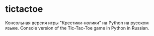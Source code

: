 # tictactoe
Консольная версия игры "Крестики-нолики" на Python на русском языке. Console version of the Tic-Tac-Toe game in Python in Russian.
